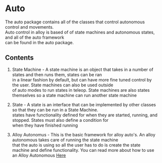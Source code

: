 # Auto

The auto package contains all of the classes that control autonomous control and movements. <br>
Auto control in alloy is based of of state machines and autonomous states, and all of the auto framework <br>
can be found in the auto package.

## Contents

1. State Machine - A state machine is an object that takes in a number of states and then runs them, states can be ran<br>
in a linear fashion by default, but can have more fine tuned control by the user. State machines can also be used outside <br>
of auto modes to run states in teleop. State machines are also states themselves so a state machine can run another state  machine

2. State - A state is an interface that can be implemented by other classes so that they can be run in a State Machine. <br>
states have functionality defined for when they are started, running, and stopped. States must also define a condition for <br>
when they have finished running

3. Alloy Autonomus - This is the basic framework for alloy auto's. An alloy autonomous takes care of running the state machine<br>
that the auto is using so all the user has to do is create the state machine and define functionality.
You can read more about how to use an Alloy Autonomous [Here](https://github.com/GarrettBurroughs/Alloy/wiki/Creating-An-Auto-Mode)
